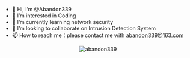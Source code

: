 - 👋 Hi, I’m @Abandon339
- 👀 I’m interested in Coding
- 🌱 I’m currently learning network security
- 💞️ I’m looking to collaborate on Intrusion Detection System
- 📫 How to reach me：please contact me with abandon339@163.com
<p align="center"> <img src="https://github-readme-stats.vercel.app/api?username=abandon339&show_icons=true&theme=gotham" alt="abandon339" />
<!---
Abandon339/Abandon339 is a ✨ special ✨ repository because its `README.md` (this file) appears on your GitHub profile.
You can click the Preview link to take a look at your changes.
--->
